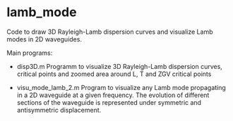 # lamb_mode

Code to draw 3D Rayleigh-Lamb dispersion curves and visualize Lamb modes in 2D waveguides.

Main programs: 
  - disp3D.m
Programm to visualize 3D Rayleigh-Lamb dispersion curves, critical points and zoomed area around L, T and ZGV critical points

- visu_mode_lamb_2.m
Program to visualize any Lamb mode propagating in a 2D waveguide at a given frequency. The evolution of different sections of the waveguide is represented under symmetric and antisymmetric displacement. 
